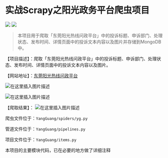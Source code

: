 # 实战Scrapy之阳光政务平台爬虫项目
![](https://img.shields.io/badge/license-MIT-success.svg)
[![](https://img.shields.io/badge/Blog-SL_World-orange.svg)](https://blog.csdn.net/SL_World/article/details/90728386)
> 本项目用于爬取「东莞阳光热线问政平台」中的投诉标题、申诉部门、处理状态、发布时间、详情页面中的投诉文本内容以及图片并存储到MongoDB中。

【项目描述】：爬取「东莞阳光热线问政平台」中的投诉标题、申诉部门、处理状态、发布时间、详情页面中的投诉文本内容以及图片。

【网站地址】：[东莞阳光热线问政平台](http://wz.sun0769.com/index.php/question/questionType?type=4&page=0)

![在这里插入图片描述](https://img-blog.csdnimg.cn/20190816231310964.png?x-oss-process=image/watermark,type_ZmFuZ3poZW5naGVpdGk,shadow_10,text_aHR0cHM6Ly9ibG9nLmNzZG4ubmV0L1NMX1dvcmxk,size_16,color_FFFFFF,t_70)

![在这里插入图片描述](https://img-blog.csdnimg.cn/20190816223316312.png?x-oss-process=image/watermark,type_ZmFuZ3poZW5naGVpdGk,shadow_10,text_aHR0cHM6Ly9ibG9nLmNzZG4ubmV0L1NMX1dvcmxk,size_16,color_FFFFFF,t_70)

【爬取结果】：
![在这里插入图片描述](https://img-blog.csdnimg.cn/20190816225817282.png?x-oss-process=image/watermark,type_ZmFuZ3poZW5naGVpdGk,shadow_10,text_aHR0cHM6Ly9ibG9nLmNzZG4ubmV0L1NMX1dvcmxk,size_16,color_FFFFFF,t_70)

爬虫文件位于：`YangGuang/spiders/yg.py`

管道文件位于：`YangGuang/pipelines.py`

项目文件位于：`YangGuang/items.py`

本项目的主要模块代码，已在必要的地方做了详细注释
